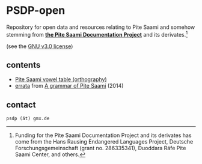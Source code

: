 # PSDP-open
Repository for open data and resources relating to Pite Saami
and somehow stemming from **[the Pite Saami Documentation Project](http://saami.uni-freiburg.de/psdp/)** and its derivates.[^1]

(see the [GNU v3.0 license](LICENSE))

## contents
- [Pite Saami vowel table (orthography)](https://github.com/langdoc/PSDP-open/blob/main/sje-orth/sje-orth-Vs.pdf?raw=true)
- [errata](https://github.com/langdoc/PSDP-open/blob/main/errata/PiteSaamiGrammar2014_errata.pdf?raw=true) from [A grammar of Pite Saami](https://langsci-press.org/catalog/book/17) (2014)


## contact
`psdp (ät) gmx.de`

[^1]: Funding for the Pite Saami Documentation Project and its derivates has come from the Hans Rausing Endangered Languages Project, Deutsche Forschungsgemeinschaft (grant no. 286335341), Duoddara Ráfe Pite Saami Center, and others.
